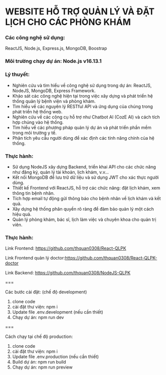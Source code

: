 # WEBSITE HỖ TRỢ QUẢN LÝ VÀ ĐẶT LỊCH CHO CÁC PHÒNG KHÁM

### Các công nghệ sử dụng:

ReactJS, Node.js, Express.js, MongoDB, Boostrap

### Môi trường chạy dự án: Node.js v16.13.1

### Lý thuyết:

-   Nghiên cứu và tìm hiểu về công nghệ sử dụng trong dự án: ReactJS, NodeJS, MongoDB, Express Framework.
-   Khảo sát các công nghệ hiện tại trong việc xây dựng và phát triển hệ thống quản lý bệnh viện và phòng khám.
-   Tìm hiểu về các nguyên lý RESTful API và ứng dụng của chúng trong phát triển hệ thống web.
-   Nghiên cứu về các công cụ hỗ trợ như Chatbot AI (CozE AI) và cách tích hợp chúng vào hệ thống.
-   Tìm hiểu về các phương pháp quản lý dự án và phát triển phần mềm trong môi trường y tế.
-   Phân tích yêu cầu người dùng để xác định các tính năng chính của hệ thống.

### Thực hành:

-   Sử dụng NodeJS xây dựng Backend, triển khai API cho các chức năng như đăng ký, quản lý tài khoản, lịch khám, v.v...
-   Kết nối MongoDB để lưu trữ dữ liệu và sử dụng JWT cho xác thực người dùng.
-   Thiết kế Frontend với ReactJS, hỗ trợ các chức năng: đặt lịch khám, xem thông tin bệnh nhân.
-   Tích hợp email tự động gửi thông báo cho bệnh nhân về lịch khám và kết quả.
-   Xây dựng hệ thống phân quyền rõ ràng để đảm bảo quản lý một cách hiệu quả.
-   Quản lý phòng khám, bác sĩ, lịch làm việc và chuyên khoa cho quản trị viên.

### Thực hành:

Link Frontend: https://github.com/thquan0308/React-QLPK

Link Frontend quản lý doctor:https://github.com/thquan0308/React-QLPK-doctor

Link Backend: https://github.com/thquan0308/NodeJS-QLPK

===

Các bước cài đặt: (chế độ development)

1. clone code
2. cài đặt thư viện: npm i
3. Update file .env.development (nếu cần thiết)
4. Chạy dự án: npm run dev

===

Cách chạy tại chế độ production:

1. clone code
2. cài đặt thư viện: npm i
3. Update file .env.production (nếu cần thiết)
4. Build dự án: npm run build
5. Chạy dự án: npm run preview
